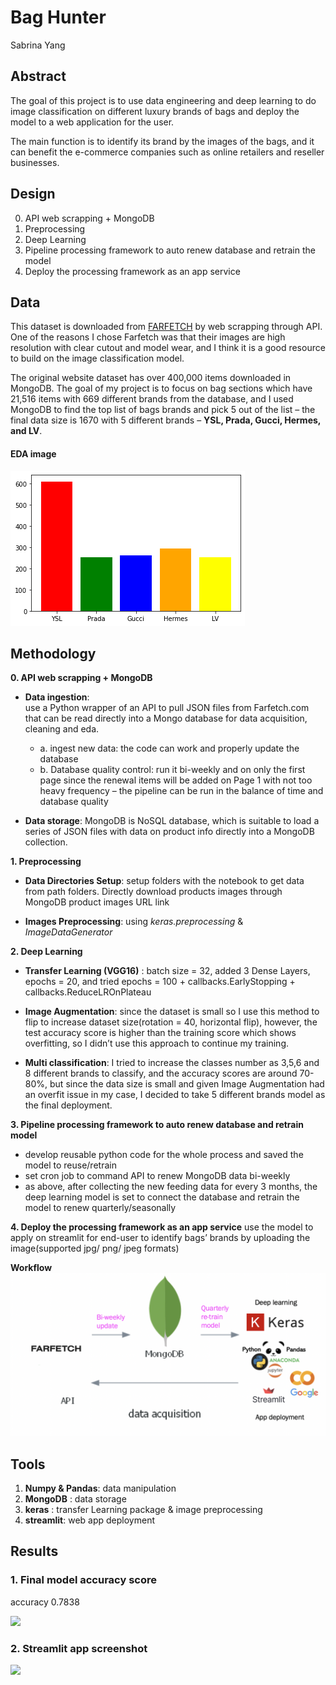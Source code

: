# Bag Hunter

Sabrina Yang


## Abstract

The goal of this project is to use data engineering and deep learning to do image classification on different luxury brands of bags and deploy the model to a web application for the user.

The main function is to identify its brand by the images of the bags, and it can benefit the e-commerce companies such as online retailers and reseller businesses.  

## Design

0. API web scrapping + MongoDB
1. Preprocessing
2. Deep Learning
3. Pipeline processing framework to auto renew database and retrain the model
4. Deploy the processing framework as an app service

## Data

This dataset is downloaded from [FARFETCH](https://www.farfetch.com) by web scrapping through API. One of the reasons I chose Farfetch was that their images are high resolution with clear cutout and model wear, and I think it is a good resource to build on the image classification model.

The original website dataset has over 400,000 items downloaded in MongoDB.
The goal of my project is to focus on bag sections which have 21,516 items with 669 different brands from the database, and I used MongoDB to find the top list of bags brands and pick 5 out of the list – the final data size is 1670 with 5 different brands –  **YSL, Prada, Gucci, Hermes, and LV**.

#### EDA image

<img src="https://github.com/SYNYC/7_Metis_DataEngineering/blob/main/img_upload/eda5.png" >





## Methodology


**0. API web scrapping + MongoDB**


- __Data ingestion__:  
use a Python wrapper of an API to pull JSON files from Farfetch.com that can be read directly into a Mongo database for data acquisition, cleaning and eda.
  - a. ingest new data: the code can work and properly update the database 
  - b. Database quality control: run it bi-weekly and on only the first page since the renewal items will be added on Page 1 with not too heavy frequency – the pipeline can be run in the balance of time and database quality

- __Data storage__: 
MongoDB is NoSQL database, which is suitable to load a series of JSON files with data on product info directly into a MongoDB collection.

**1. Preprocessing**

- __Data Directories Setup__: setup folders with the notebook to get data from path folders. Directly download products images through MongoDB product images URL link

- __Images Preprocessing__: using _keras.preprocessing_ & _ImageDataGenerator_

**2. Deep Learning**

-	 __Transfer Learning (VGG16)__ : 
batch size = 32, added 3 Dense Layers, epochs = 20, and tried epochs = 100  + callbacks.EarlyStopping + callbacks.ReduceLROnPlateau

-	__Image Augmentation__: 
since the dataset is small so I use this method to flip to increase dataset size(rotation = 40, horizontal flip), however, the test accuracy score is higher than the training score which shows overfitting, so I didn’t use this approach to continue my training. 


- __Multi classification__: 
I tried to increase the classes number as 3,5,6 and 8 different brands to classify, and the accuracy scores are around 70-80%, but since the data size is small and given Image Augmentation had an overfit issue in my case, I decided to take 5 different brands model as the final deployment. 




**3. Pipeline processing framework to auto renew database and retrain model**

- develop reusable python code for the whole process and saved the model to reuse/retrain
- set cron job to command API to renew MongoDB data bi-weekly
- as above, after collecting the new feeding data for every 3 months, the deep learning model is set to connect the database and retrain the model to renew quarterly/seasonally 



**4. Deploy the processing framework as an app service**
use the model to apply on streamlit for end-user to identify bags’ brands by uploading the image(supported jpg/ png/ jpeg formats)


**Workflow**
<img src="https://github.com/SYNYC/7_Metis_DataEngineering/blob/main/img_upload/workflow_.png" >



## Tools


1. **Numpy & Pandas**: data manipulation  
2. **MongoDB** : data storage
3. **keras** : transfer Learning package & image preprocessing
4. **streamlit**: web app deployment




## Results


### 1. Final model accuracy score
accuracy 0.7838


<img src="https://github.com/SYNYC/6_Project_ImageClassification/blob/main/charts/accuracy_loss.png" >

### 2. Streamlit app screenshot

<img src="https://github.com/SYNYC/6_Project_ImageClassification/blob/main/charts/accuracy_loss.png" >

